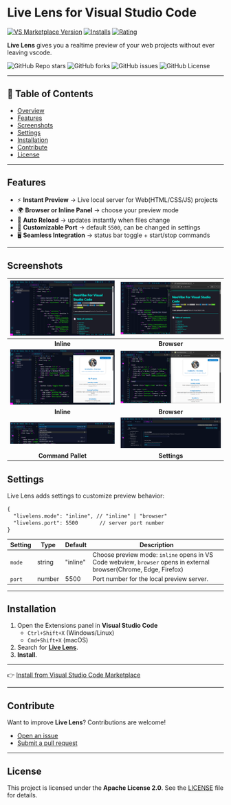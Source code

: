 # Live Lens for Visual Studio Code

[![VS Marketplace Version](https://img.shields.io/visual-studio-marketplace/v/birukbelihu.live-lens?style=flat-square&logo=visual-studio-code)](https://marketplace.visualstudio.com/items?itemName=birukbelihu.live-lens)
[![Installs](https://img.shields.io/visual-studio-marketplace/i/birukbelihu.live-lens?style=flat-square&logo=visual-studio-code)](https://marketplace.visualstudio.com/items?itemName=birukbelihu.live-lens)
[![Rating](https://img.shields.io/visual-studio-marketplace/r/birukbelihu.live-lens?style=flat-square&logo=visual-studio-code)](https://marketplace.visualstudio.com/items?itemName=birukbelihu.live-lens)

**Live Lens** gives you a realtime preview of your web projects without ever leaving vscode.

![GitHub Repo stars](https://img.shields.io/github/stars/BirukBelihu/live-lens?style=flat-square&logo=github)
![GitHub forks](https://img.shields.io/github/forks/BirukBelihu/live-lens?style=flat-square&logo=github)
![GitHub issues](https://img.shields.io/github/issues/BirukBelihu/live-lens?style=flat-square)
![GitHub License](https://img.shields.io/github/license/birukbelihu/live-lens)

---

## 📑 Table of Contents

- [Overview](#live-lens-for-visual-studio-code)
- [Features](#features)
- [Screenshots](#screenshots)
- [Settings](#settings)
- [Installation](#installation)
- [Contribute](#contribute)
- [License](#license)

---

## Features

- ⚡ **Instant Preview** → Live local server for Web(HTML/CSS/JS) projects  
- 🌍 **Browser or Inline Panel** → choose your preview mode  
- 🔄 **Auto Reload** → updates instantly when files change  
- 🔌 **Customizable Port** → default `5500`, can be changed in settings  
- 🖥️ **Seamless Integration** → status bar toggle + start/stop commands

---

## Screenshots

| ![Live Lens Screenshot 1](https://github.com/birukbelihu/live-lens/raw/master/images/live-lens-s1.png) | ![Live Lens Screenshot 1](https://github.com/birukbelihu/live-lens/raw/master/images/live-lens-s2.png) |
|:------------------------------------------------------------------------------------------------------:|:------------------------------------------------------------------------------------------------------:|
|                                               **Inline**                                               |                                              **Browser**                                               |
| ![Live Lens Screenshot 3](https://github.com/birukbelihu/live-lens/raw/master/images/live-lens-s3.png) | ![Live Lens Screenshot 4](https://github.com/birukbelihu/live-lens/raw/master/images/live-lens-s4.png) |                                                                                         |
|                                               **Inline**                                               |                                              **Browser**                                               |
| ![Live Lens Screenshot 5](https://github.com/birukbelihu/live-lens/raw/master/images/live-lens-s5.png) | ![Live Lens Screenshot 6](https://github.com/birukbelihu/live-lens/raw/master/images/live-lens-s6.png) |                                                                                         |
|                                           **Command Pallet**                                           |                                              **Settings**                                              |

## Settings

Live Lens adds settings to customize preview behavior:

```jsonc
{
  "livelens.mode": "inline", // "inline" | "browser"
  "livelens.port": 5500       // server port number
}
```

| Setting | Type   | Default  | Description                                                                                                        |
|---------|--------|----------|--------------------------------------------------------------------------------------------------------------------|
| `mode`  | string | "inline" | Choose preview mode: `inline` opens in VS Code webview, `browser` opens in external browser(Chrome, Edge, Firefox) |
| `port`  | number | 5500     | Port number for the local preview server.                                                                          |

---

## Installation

1. Open the Extensions panel in **Visual Studio Code**  
   - `Ctrl+Shift+X` (Windows/Linux)  
   - `Cmd+Shift+X` (macOS)  
2. Search for [**Live Lens**](https://marketplace.visualstudio.com/items?itemName=birukbelihu.live-lens).  
3. **Install**.  

---

👉 [Install from Visual Studio Code Marketplace](https://marketplace.visualstudio.com/items?itemName=birukbelihu.live-lens)

---

## Contribute

Want to improve **Live Lens**? Contributions are welcome!  

- [Open an issue](https://github.com/birukbelihu/live-lens/issues)  
- [Submit a pull request](https://github.com/birukbelihu/live-lens/pulls)  

---

## License

This project is licensed under the **Apache License 2.0**. See the [LICENSE](https://github.com/birukbelihu/live-lens/blob/master/LICENSE) file for details.
